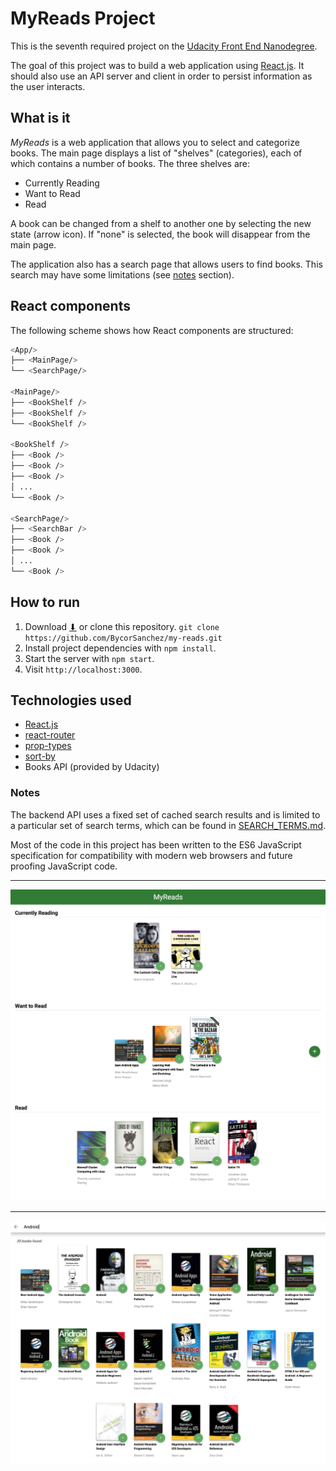 # MyReads Project

This is the seventh required project on the [Udacity Front End Nanodegree](https://eu.udacity.com/course/front-end-web-developer-nanodegree--nd001).

The goal of this project was to build a web application using [React.js](https://reactjs.org/). It should also use an API server and client in order to persist information as the user interacts.

## What is it

*MyReads* is a web application that allows you to select and categorize books. The main page displays a list of "shelves" (categories), each of which contains a number of books. The three shelves are:

* Currently Reading
* Want to Read
* Read

A book can be changed from a shelf to another one by selecting the new state (arrow icon). If "none" is selected, the book will disappear from the main page.

The application also has a search page that allows users to find books. This search may have some limitations (see [notes](#notes) section).

## React components

The following scheme shows how React components are structured:

```bash
<App/>
├── <MainPage/>
└── <SearchPage/>

<MainPage/>
├── <BookShelf />
├── <BookShelf />
└── <BookShelf />

<BookShelf />
├── <Book />
├── <Book />
├── <Book />
│ ...
└── <Book />

<SearchPage/>
├── <SearchBar />
├── <Book />
├── <Book />
│ ...
└── <Book />
```

## How to run

1. Download [⬇](https://github.com/BycorSanchez/my-reads/archive/master.zip) or clone this repository.
`git clone https://github.com/BycorSanchez/my-reads.git`
2. Install project dependencies with `npm install`.
3. Start the server with `npm start`.
4. Visit `http://localhost:3000`.

## Technologies used

* [React.js](https://reactjs.org/)
* [react-router](https://github.com/ReactTraining/react-router)
* [prop-types](https://github.com/facebook/prop-types)
* [sort-by](https://github.com/kvnneff/sort-by)
* Books API (provided by Udacity)

### Notes

The backend API uses a fixed set of cached search results and is limited to a particular set of search terms, which can be found in [SEARCH_TERMS.md](SEARCH_TERMS.md).

Most of the code in this project has been written to the ES6 JavaScript specification for compatibility with modern web browsers and future proofing JavaScript code.

----
![MyReads main page](img/mainpage.png)

----
![MyReads search page](img/searchpage.png)